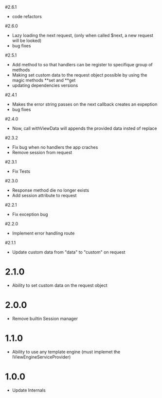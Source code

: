 #2.6.1

-   code refactors

#2.6.0

-   Lazy loading the next request, (only when called \$next, a new request will be looked)
-   bug fixes

#2.5.1

-   Add method to so that handlers can be register to specifique
    group of methods
-   Making set custom data to the request object possible by using
    the magic methods **set and **get
-   updating dependencies versions

#2.4.1

-   Makes the error string passes on the next callback creates an expeption
-   bug fixes

#2.4.0

-   Now, call withViewData will appends the provided data insted of replace

#2.3.2

-   Fix bug when no handlers the app craches
-   Remove session from request

#2.3.1

-   Fix Tests

#2.3.0

-   Response method die no longer exists
-   Add session attribute to request

#2.2.1

-   Fix exception bug

#2.2.0

-   Implement error handling route

#2.1.1

-   Update custom data from "data" to "custom" on request

# 2.1.0

-   Ability to set custom data on the request object

# 2.0.0

-   Remove builtin Session manager

# 1.1.0

-   Ability to use any template engine (must implemet the IViewEngineServiceProvider)

# 1.0.0

-   Update Internals
